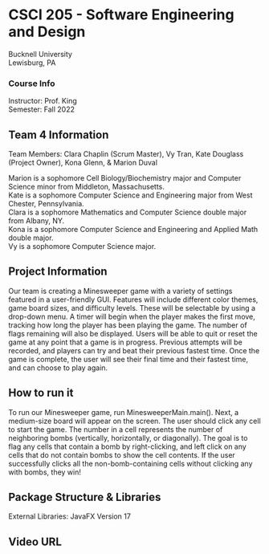 # CSCI 205 - Software Engineering and Design
Bucknell University  
Lewisburg, PA

### Course Info
Instructor: Prof. King  
Semester: Fall 2022

## Team 4 Information
Team Members: Clara Chaplin (Scrum Master), Vy Tran, Kate Douglass (Project Owner), Kona Glenn, & Marion Duval  

Marion is a sophomore Cell Biology/Biochemistry major and Computer Science minor from Middleton, Massachusetts.  
Kate is a sophomore Computer Science and Engineering major from West Chester, Pennsylvania.  
Clara is a sophomore Mathematics and Computer Science double major from Albany, NY.   
Kona is a sophomore Computer Science and Engineering and Applied Math double major.  
Vy is a sophomore Computer Science major.

## Project Information
Our team is creating a Minesweeper game with a variety of settings featured in a user-friendly GUI. 
Features will include different color themes, game board sizes, and difficulty levels. These will
be selectable by using a drop-down menu. A timer will begin when the player makes the first move, tracking
how long the player has been playing the game. The number of flags remaining will also be displayed.
Users will be able to quit or reset the game at any point that a game is in progress. Previous attempts will be
recorded, and players can try and beat their previous fastest time. Once the game is complete, the user will
see their final time and their fastest time, and can choose to play again.

## How to run it
To run our Minesweeper game, run MinesweeperMain.main(). Next, a medium-size board will appear
on the screen. The user should click any cell to start the game. The number in a cell represents the number
of neighboring bombs (vertically, horizontally, or diagonally). The goal is to flag any cells that contain
a bomb by right-clicking, and left click on any cells that do not contain bombs to show the cell contents.
If the user successfully clicks all the non-bomb-containing cells without clicking any with bombs, they win!

## Package Structure & Libraries

External Libraries: JavaFX Version 17

## Video URL